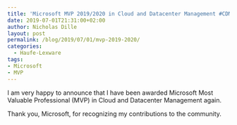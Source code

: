 ```yaml
---
title: 'Microsoft MVP 2019/2020 in Cloud and Datacenter Management #CDMMVP'
date: 2019-07-01T21:31:00+02:00
author: Nicholas Dille
layout: post
permalink: /blog/2019/07/01/mvp-2019-2020/
categories:
  - Haufe-Lexware
tags:
- Microsoft
- MVP
---
```

I am very happy to announce that I have been awarded Microsoft Most Valuable Professional (MVP) in Cloud and Datacenter Management again.

Thank you, Microsoft, for recognizing my contributions to the community.